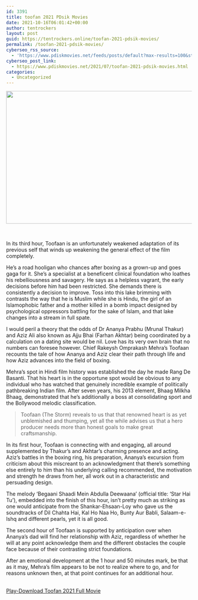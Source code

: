 ```yaml
---
id: 3391
title: toofan 2021 PDsik Movies
date: 2021-10-16T06:01:42+00:00
author: tentrockers
layout: post
guid: https://tentrockers.online/toofan-2021-pdsik-movies/
permalink: /toofan-2021-pdsik-movies/
cyberseo_rss_source:
  - 'https://www.pdiskmovies.net/feeds/posts/default?max-results=100&start-index=1201'
cyberseo_post_link:
  - https://www.pdiskmovies.net/2021/07/toofan-2021-pdsik-movies.html
categories:
  - Uncategorized
---
```

<div class="separator">
  <a href="https://www.pdisk.net/share-video?videoid=nv2gkt0043kg" target="_blank" rel="noopener"><img loading="lazy" border="0" data-original-height="675" data-original-width="1200" height="360" src="https://1.bp.blogspot.com/-R_SdTSDFKg0/YPKttn5CMpI/AAAAAAAAZVs/DlFUxAdg1LUMMuTCFzE5Ny1MOqh7ri3RgCLcBGAsYHQ/w640-h360/toofan%2B2021.jpg" width="640" /></a>
</div>

&nbsp;

<span>In its third hour, Toofaan is an unfortunately weakened adaptation of its previous self that winds up weakening the general effect of the film completely.&nbsp;</span>

<span>He&#8217;s a road hooligan who chances after boxing as a grown-up and goes gaga for it. She&#8217;s a specialist at a beneficent clinical foundation who loathes his rebelliousness and savagery. He says as a helpless vagrant, the early decisions before him had been restricted. She demands there is consistently a decision to improve. Toss into this lake brimming with contrasts the way that he is Muslim while she is Hindu, the girl of an Islamophobic father and a mother killed in a bomb impact designed by psychological oppressors battling for the sake of Islam, and that lake changes into a stream in full spate.&nbsp;</span>

<span>I would peril a theory that the odds of Dr Ananya Prabhu (Mrunal Thakur) and Aziz Ali also known as Ajju Bhai (Farhan Akhtar) being coordinated by a calculation on a dating site would be nil. Love has its very own brain that no numbers can foresee however. Chief Rakeysh Omprakash Mehra&#8217;s Toofaan recounts the tale of how Ananya and Aziz clear their path through life and how Aziz advances into the field of boxing.&nbsp;</span>

<span>Mehra&#8217;s spot in Hindi film history was established the day he made Rang De Basanti. That his heart is in the opportune spot would be obvious to any individual who has watched that genuinely incredible example of politically pathbreaking Indian film. After seven years, his 2013 element, Bhaag Milkha Bhaag, demonstrated that he&#8217;s additionally a boss at consolidating sport and the Bollywood melodic classification.&nbsp;</span>

> <span>Toofaan (The Storm) reveals to us that that renowned heart is as yet unblemished and thumping, yet all the while advises us that a hero producer needs more than honest goals to make great craftsmanship.&nbsp;</span>

<span>In its first hour, Toofaan is connecting with and engaging, all around supplemented by Thakur&#8217;s and Akhtar&#8217;s charming presence and acting. Aziz&#8217;s battles in the boxing ring, his preparation, Ananya&#8217;s excursion from criticism about this miscreant to an acknowledgment that there&#8217;s something else entirely to him than his underlying calling recommended, the motivation and strength he draws from her, all work out in a characteristic and persuading design.&nbsp;</span>

<span>The melody &#8216;Begaani Shaadi Mein Abdulla Deewaana&#8217; (official title: &#8216;Star Hai Tu&#8217;), embedded into the finish of this hour, isn&#8217;t pretty much as striking as one would anticipate from the Shankar-Ehsaan-Loy who gave us the soundtracks of Dil Chahta Hai, Kal Ho Naa Ho, Bunty Aur Babli, Salaam-e-Ishq and different pearls, yet it is all good.&nbsp;</span>

<span>The second hour of Toofaan is supported by anticipation over when Ananya&#8217;s dad will find her relationship with Aziz, regardless of whether he will at any point acknowledge them and the different obstacles the couple face because of their contrasting strict foundations.&nbsp;</span>

<span>After an emotional development at the 1 hour and 50 minutes mark, be that as it may, Mehra&#8217;s film appears to be not to realize where to go, and for reasons unknown then, at that point continues for an additional hour.</span>

  
<a href="https://kuklink.com/1/bnYyZ2t0MDA0M2tn" onclick="window.open('https://kuklink.com/1/bnYyZ2t0MDA0M2tn','popup','width=600,height=600'); return false;" target="popup" rel="noopener"><br /> Play-Download Toofan 2021 Full Movie<br /> </a>
